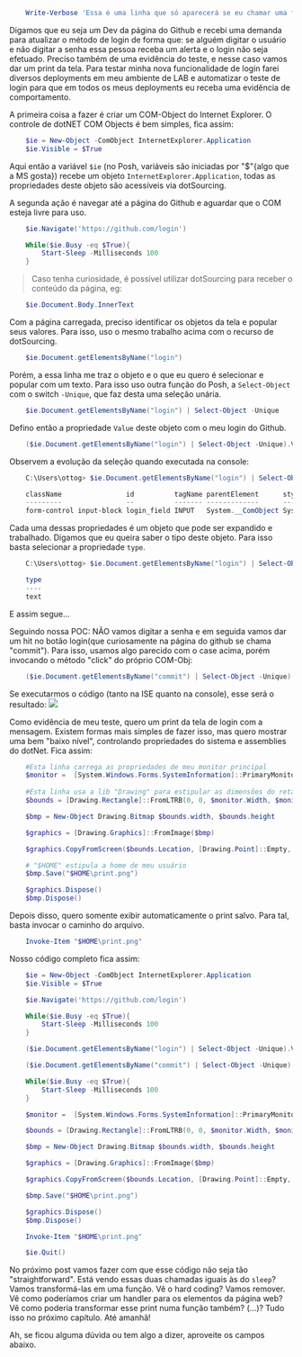 ~~~powershell
    Write-Verbose 'Essa é uma linha que só aparecerá se eu chamar uma função com o switch "-verbose" '
~~~

Digamos que eu seja um Dev da página do Github e recebi uma demanda para atualizar o método de login de forma que: se alguém digitar o usuário e não digitar a senha essa pessoa receba um alerta e o login não seja efetuado. Preciso também de uma evidência do teste, e nesse caso vamos dar um print da tela. Para testar minha nova funcionalidade de login farei diversos deployments em meu ambiente de LAB e automatizar o teste de login para que em todos os meus deployments eu receba uma evidência de comportamento.

A primeira coisa a fazer é criar um COM-Object do Internet Explorer. O controle de dotNET COM Objects é bem simples, fica assim:

~~~powershell
    $ie = New-Object -ComObject InternetExplorer.Application
    $ie.Visible = $True
~~~

Aqui então a variável `$ie` (no Posh, variáveis são iniciadas por "$"{algo que a MS gosta}) recebe um objeto `InternetExplorer.Application`, todas as propriedades deste objeto são acessíveis via dotSourcing.

A segunda ação é navegar até a página do Github e aguardar que o COM esteja livre para uso.

~~~powershell
    $ie.Navigate('https://github.com/login')

    While($ie.Busy -eq $True){
        Start-Sleep -Milliseconds 100
    }
~~~

>Caso tenha curiosidade, é possível utilizar dotSourcing para receber o conteúdo da página, eg:
~~~powershell
    $ie.Document.Body.InnerText
~~~

Com a página carregada, preciso identificar os objetos da tela e popular seus valores. Para isso, uso o mesmo trabalho acima com o recurso de dotSourcing.

~~~powershell
    $ie.Document.getElementsByName("login")
~~~ 

Porém, a essa linha me traz o objeto e o que eu quero é selecionar e popular com um texto. Para isso uso outra função do Posh, a `Select-Object` com o switch `-Unique`, que faz desta uma seleção unária.

~~~powershell
    $ie.Document.getElementsByName("login") | Select-Object -Unique
~~~

Defino então a propriedade `Value` deste objeto com o meu login do Github.

~~~powershell
    ($ie.Document.getElementsByName("login") | Select-Object -Unique).Value = "otto.gori@concrete.com.br"
~~~

Observem a evolução da seleção quando executada na console:

~~~powershell
    C:\Users\ottog> $ie.Document.getElementsByName("login") | Select-Object -Unique | Format-Table

    className                id          tagName parentElement      style              onhelp onclick ondblclick onkeydown onkeyup
    ---------                --          ------- -------------      -----              ------ ------- ---------- --------- -------
    form-control input-block login_field INPUT   System.__ComObject System.__ComObject
~~~

Cada uma dessas propriedades é um objeto que pode ser expandido e trabalhado. Digamos que eu queira saber o tipo deste objeto. Para isso basta selecionar a propriedade `type`.

~~~powershell
    C:\Users\ottog> $ie.Document.getElementsByName("login") | Select-Object type | Format-Table

    type
    ----
    text
~~~

E assim segue...

Seguindo nossa POC: NÃO vamos digitar a senha e em seguida vamos dar um hit no botão login(que curiosamente na página do github se chama "commit"). Para isso, usamos algo parecido com o case acima, porém invocando o método "click" do próprio COM-Obj:

~~~powershell
    ($ie.Document.getElementsByName("commit") | Select-Object -Unique).Click()
~~~

Se executarmos o código (tanto na ISE quanto na console), esse será o resultado:
![](../imgs/gitFail.png)

Como evidência de meu teste, quero um print da tela de login com a mensagem. Existem formas mais simples de fazer isso, mas quero mostrar uma bem "baixo nível", controlando propriedades do sistema e assemblies do dotNet. Fica assim:

~~~powershell
    #Esta linha carrega as propriedades de meu monitor principal
    $monitor =  [System.Windows.Forms.SystemInformation]::PrimaryMonitorSize
    
    #Esta linha usa a lib "Drawing" para estipular as dimensões do retângulo que será a minha imagem. Observem o cast feito na variável "$monitor" para obter a altura e largura do monitor
    $bounds = [Drawing.Rectangle]::FromLTRB(0, 0, $monitor.Width, $monitor.Height) 

    $bmp = New-Object Drawing.Bitmap $bounds.width, $bounds.height

    $graphics = [Drawing.Graphics]::FromImage($bmp)

    $graphics.CopyFromScreen($bounds.Location, [Drawing.Point]::Empty, $bounds.size)

    # "$HOME" estipula a home de meu usuário
    $bmp.Save("$HOME\print.png")

    $graphics.Dispose()
    $bmp.Dispose()
~~~

Depois disso, quero somente exibir automaticamente o print salvo. Para tal, basta invocar o caminho do arquivo.

~~~powershell
    Invoke-Item "$HOME\print.png"
~~~

Nosso código completo fica assim:

~~~powershell
    $ie = New-Object -ComObject InternetExplorer.Application
    $ie.Visible = $True

    $ie.Navigate('https://github.com/login')

    While($ie.Busy -eq $True){
        Start-Sleep -Milliseconds 100
    }

    ($ie.Document.getElementsByName("login") | Select-Object -Unique).Value = "otto.gori@concrete.com.br"

    ($ie.Document.getElementsByName("commit") | Select-Object -Unique).Click()

    While($ie.Busy -eq $True){
        Start-Sleep -Milliseconds 100
    }

    $monitor =  [System.Windows.Forms.SystemInformation]::PrimaryMonitorSize

    $bounds = [Drawing.Rectangle]::FromLTRB(0, 0, $monitor.Width, $monitor.Height)

    $bmp = New-Object Drawing.Bitmap $bounds.width, $bounds.height

    $graphics = [Drawing.Graphics]::FromImage($bmp)

    $graphics.CopyFromScreen($bounds.Location, [Drawing.Point]::Empty, $bounds.size)

    $bmp.Save("$HOME\print.png")

    $graphics.Dispose()
    $bmp.Dispose()

    Invoke-Item "$HOME\print.png"

    $ie.Quit()
~~~

No próximo post vamos fazer com que esse código não seja tão "straightforward". Está vendo essas duas chamadas iguais às do `sleep`? Vamos transformá-las em uma função. Vê o hard coding? Vamos remover. Vê como poderíamos criar um handler para os elementos da página web? Vê como poderia transformar esse print numa função também? (...)? Tudo isso no próximo capítulo. Até amanhã!

Ah, se ficou alguma dúvida ou tem algo a dizer, aproveite os campos abaixo.
